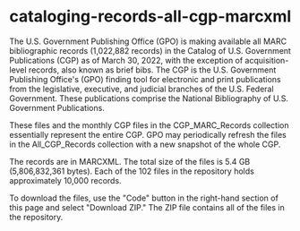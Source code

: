 # cataloging-records-all-cgp-marcxml
The U.S. Government Publishing Office (GPO) is making available all MARC bibliographic records (1,022,882 records) in the Catalog of U.S. Government Publications (CGP) as of March 30, 2022, with the exception of acquisition-level records, also known as brief bibs. The CGP is the U.S. Government Publishing Office's (GPO) finding tool for electronic and print publications from the legislative, executive, and judicial branches of the U.S. Federal Government. These publications comprise the National Bibliography of U.S. Government Publications.

These files and the monthly CGP files in the CGP_MARC_Records collection essentially represent the entire CGP. GPO may periodically refresh the files in the All_CGP_Records collection with a new snapshot of the whole CGP.

The records are in MARCXML. The total size of the files is 5.4 GB (5,806,832,361 bytes). Each of the 102 files in the repository holds approximately 10,000 records.

To download the files, use the "Code" button in the right-hand section of this page and select "Download ZIP." The ZIP file contains all of the files in the repository.

